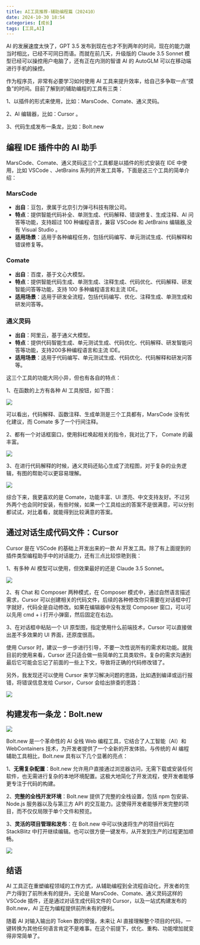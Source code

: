 ```yaml
---
title: AI工具推荐-辅助编程篇（202410）
date: 2024-10-30 18:54
categories: [成长]
tags: [工具,AI]
---
```

AI 的发展速度太快了，GPT 3.5 发布到现在也才不到两年的时间，现在的能力跟当时相比，已经不可同日而语。而就在前几天，升级版的 Claude 3.5 Sonnet 模型已经可以操控用户电脑了，还有正在内测的智谱 AI 的 AutoGLM 可以在移动端进行手机的操控。

<!-- more -->

作为程序员，非常有必要学习如何使用 AI 工具来提升效率，给自己多争取一点“摸鱼”的时间。目前了解到的辅助编程的工具有三类：

1、以插件的形式来使用，比如：MarsCode、Comate、通义灵码。

2、AI 编辑器，比如：Cursor 。

3、代码生成发布一条龙，比如：Bolt.new

## 编程 IDE 插件中的 AI 助手

MarsCode、Comate、通义灵码这三个工具都是以插件的形式安装在 IDE 中使用，比如 VSCode 、JetBrains 系列的开发工具等，下面是这三个工具的简单介绍：

### MarsCode
- **出自**：豆包，隶属于北京引力弹弓科技有限公司。
- **特点**：提供智能代码补全、单测生成、代码解释、错误修复、生成注释、AI 问答等功能，支持超过 100 种编程语言，兼容 VSCode 和 JetBrains 编辑器,没有 Visual Studio 。
- **适用场景**：适用于各种编程任务，包括代码编写、单元测试生成、代码解释和错误修复等。

### Comate
- **出自**：百度，基于文心大模型。
- **特点**：提供智能代码生成、单测生成、注释生成、代码优化、代码解释、研发智能问答等功能，支持 100 多种编程语言和主流 IDE。
- **适用场景**：适用于研发全流程，包括代码编写、优化、注释生成、单测生成和研发问答等。

### 通义灵码
- **出自**：阿里云，基于通义大模型。
- **特点**：提供代码智能生成、单元测试生成、代码优化、代码解释、研发智能问答等功能，支持200多种编程语言和主流 IDE。
- **适用场景**：适用于代码编写、单元测试生成、代码优化、代码解释和研发问答等。

这三个工具的功能大同小异，但也有各自的特点：

1、在函数的上方有各种 AI 工具按钮，如下图：

![](https://cdn.jsdelivr.net/gh/oec2003/hblog-images/img/202410291708760.webp)

可以看出，代码解释、函数注释、生成单测是三个工具都有，MarsCode 没有优化建议，而 Comate 多了一个行间注释。

2、都有一个对话框窗口，使用斜杠唤起相关的指令，我对比了下， Comate 的最丰富。

![](https://cdn.jsdelivr.net/gh/oec2003/hblog-images/img/202410291707866.webp)

3、在进行代码解释的时候，通义灵码还贴心生成了流程图，对于复杂的业务逻辑，有图的帮助可以更容易理解。

![](https://cdn.jsdelivr.net/gh/oec2003/hblog-images/img/202410291707945.webp)

综合下来，我更喜欢的是 Comate，功能丰富、UI 漂亮、中文支持友好。不过另外两个也会同时安装，有些时候，如果一个工具给出的答案不是很满意，可以分别都试试，对比着看，就能得到比较满意的答案。

## 通过对话生成代码文件：Cursor

Cursor 是在 VSCode 的基础上开发出来的一款 AI 开发工具。除了有上面提到的插件类型编程助手中的对话能力，还有三点比较惊艳到我：

1、有多种 AI 模型可以使用，但效果最好的还是 Claude 3.5 Sonnet。

![](https://cdn.jsdelivr.net/gh/oec2003/hblog-images/img/202410291708944.webp)

2、有 Chat 和 Composer 两种模式，在 Composer 模式中，通过自然语言描述需求，Cursor 可以创建相关的代码文件，后续的各种修改你只需要在对话框中打字就好，代码全是自动修改。如果在编辑器中没有发现 Composer 窗口，可以可以先用 cmd + i 打开小弹窗，然后固定在右边。

3、在对话框中粘贴一个 UI 原型图，指定使用什么前端技术，Cursor 可以直接做出差不多效果的 UI 界面，还原度很高。

使用 Cursor 时，建议一步一步进行引导，不要一次性说所有的需求和功能。就我目前的使用来看，Cursor 还只适合做一些简单的工具类软件。复杂的需求沟通到最后它可能会忘记了前面的一些上下文，导致将正确的代码修改错了。

另外，我发现还可以使用 Cursor 来学习解决问题的思路，比如遇到编译或运行报错，将错误信息发给 Cursor，Cursor 会给出排查的思路：

![](https://cdn.jsdelivr.net/gh/oec2003/hblog-images/img/202410291708389.webp)

## 构建发布一条龙：Bolt.new
![](https://cdn.jsdelivr.net/gh/oec2003/hblog-images/img/202410291708867.webp)

Bolt.new 是一个革命性的 AI 全栈 Web 编程工具，它结合了人工智能（AI）和 WebContainers 技术，为开发者提供了一个全新的开发体验。与传统的 AI 编程辅助工具相比，Bolt.new 具有以下几个显著的亮点：

1、**无需复杂配置**：Bolt.new 允许用户直接通过浏览器访问，无需下载或安装任何软件，也无需进行复杂的本地环境配置。这极大地简化了开发流程，使开发者能够更专注于代码的构建。

2、**完整的全栈开发环境**：Bolt.new 提供了完整的全栈设置，包括 npm 包安装、Node.js 服务器以及与第三方 API 的交互能力。这使得开发者能够开发完整的项目，而不仅仅局限于单个文件和预览。

3、**灵活的项目管理和发布**：在 Bolt.new 中可以快速将生产的项目代码在 StackBlitz 中打开继续编辑。也可以很方便一键发布，从开发到生产的过程更加顺畅。

![](https://cdn.jsdelivr.net/gh/oec2003/hblog-images/img/202410291714448.webp)

## 结语

AI 工具正在重塑编程领域的工作方式，从辅助编程到全流程自动化，开发者的生产力得到了前所未有的提升。无论是 MarsCode、Comate、通义灵码这样的 VSCode 插件，还是通过对话生成代码文件的 Cursor，以及一站式构建发布的 Bolt.new，AI 正在为编程提供前所未有的便利。

随着 AI 对输入输出的 Token 数的增强，未来让 AI 直接理解整个项目的代码，一键转换为其他任何语言肯定不是难事。在这个前提下，优化、重构、功能增加就变得非常简单了。

